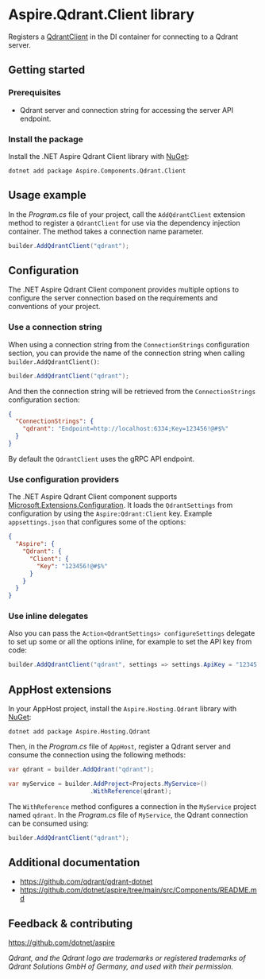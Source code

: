 # Aspire.Qdrant.Client library

Registers a [QdrantClient](https://github.com/qdrant/qdrant-dotnet) in the DI container for connecting to a Qdrant server.

## Getting started

### Prerequisites

- Qdrant server and connection string for accessing the server API endpoint.

### Install the package

Install the .NET Aspire Qdrant Client library with [NuGet](https://www.nuget.org):

```dotnetcli
dotnet add package Aspire.Components.Qdrant.Client
```

## Usage example

In the _Program.cs_ file of your project, call the `AddQdrantClient` extension method to register a `QdrantClient` for use via the dependency injection container. The method takes a connection name parameter.

```csharp
builder.AddQdrantClient("qdrant");
```

## Configuration

The .NET Aspire Qdrant Client component provides multiple options to configure the server connection based on the requirements and conventions of your project.

### Use a connection string

When using a connection string from the `ConnectionStrings` configuration section, you can provide the name of the connection string when calling `builder.AddQdrantClient()`:

```csharp
builder.AddQdrantClient("qdrant");
```

And then the connection string will be retrieved from the `ConnectionStrings` configuration section:

```json
{
  "ConnectionStrings": {
    "qdrant": "Endpoint=http://localhost:6334;Key=123456!@#$%"
  }
}
```

By default the `QdrantClient` uses the gRPC API endpoint.

### Use configuration providers

The .NET Aspire Qdrant Client component supports [Microsoft.Extensions.Configuration](https://learn.microsoft.com/dotnet/api/microsoft.extensions.configuration). It loads the `QdrantSettings` from configuration by using the `Aspire:Qdrant:Client` key. Example `appsettings.json` that configures some of the options:

```json
{
  "Aspire": {
    "Qdrant": {
      "Client": {
        "Key": "123456!@#$%"
      }
    }
  }
}
```

### Use inline delegates

Also you can pass the `Action<QdrantSettings> configureSettings` delegate to set up some or all the options inline, for example to set the API key from code:

```csharp
builder.AddQdrantClient("qdrant", settings => settings.ApiKey = "12345!@#$%");
```

## AppHost extensions

In your AppHost project, install the `Aspire.Hosting.Qdrant` library with [NuGet](https://www.nuget.org):

```dotnetcli
dotnet add package Aspire.Hosting.Qdrant
```

Then, in the _Program.cs_ file of `AppHost`, register a Qdrant server and consume the connection using the following methods:

```csharp
var qdrant = builder.AddQdrant("qdrant");

var myService = builder.AddProject<Projects.MyService>()
                       .WithReference(qdrant);
```

The `WithReference` method configures a connection in the `MyService` project named `qdrant`. In the _Program.cs_ file of `MyService`, the Qdrant connection can be consumed using:

```csharp
builder.AddQdrantClient("qdrant");
```

## Additional documentation

* https://github.com/qdrant/qdrant-dotnet
* https://github.com/dotnet/aspire/tree/main/src/Components/README.md

## Feedback & contributing

https://github.com/dotnet/aspire

_Qdrant, and the Qdrant logo are trademarks or registered trademarks of Qdrant Solutions GmbH of Germany, and used with their permission._
